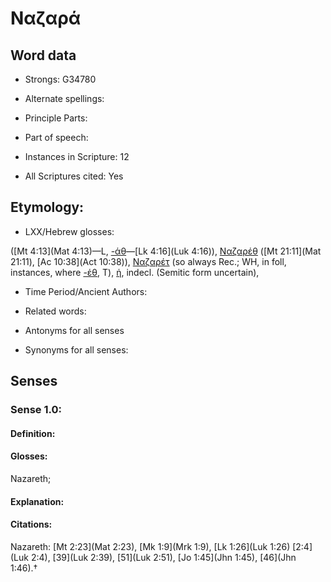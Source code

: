 # Ναζαρά

<!-- Status: S2=NeedsEdits -->
<!-- Lexica used for edits:   -->

## Word data

* Strongs: G34780

* Alternate spellings:



* Principle Parts: 


* Part of speech: 


* Instances in Scripture: 12

* All Scriptures cited: Yes

## Etymology: 


* LXX/Hebrew glosses: 

([Mt 4:13](Mat 4:13)—L, [-άθ]()—[Lk 4:16](Luk 4:16)), [Ναζαρέθ]() ([Mt 21:11](Mat 21:11), [Ac 10:38](Act 10:38)), [Ναζαρέτ]() (so always Rec.; WH, in foll, instances, where [-έθ](), T), [ἡ](), indecl. (Semitic form uncertain),

* Time Period/Ancient Authors: 


* Related words: 

* Antonyms for all senses

* Synonyms for all senses: 


## Senses 


### Sense  1.0: 

#### Definition: 

#### Glosses: 

Nazareth; 

#### Explanation: 


#### Citations: 

Nazareth: [Mt 2:23](Mat 2:23), [Mk 1:9](Mrk 1:9), [Lk 1:26](Luk 1:26) [2:4](Luk 2:4), [39](Luk 2:39), [51](Luk 2:51), [Jo 1:45](Jhn 1:45), [46](Jhn 1:46).†
